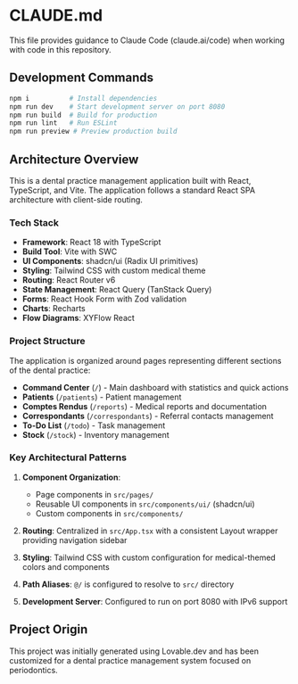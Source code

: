 # CLAUDE.md

This file provides guidance to Claude Code (claude.ai/code) when working with code in this repository.

## Development Commands

```bash
npm i          # Install dependencies
npm run dev    # Start development server on port 8080
npm run build  # Build for production
npm run lint   # Run ESLint
npm run preview # Preview production build
```

## Architecture Overview

This is a dental practice management application built with React, TypeScript, and Vite. The application follows a standard React SPA architecture with client-side routing.

### Tech Stack
- **Framework**: React 18 with TypeScript
- **Build Tool**: Vite with SWC
- **UI Components**: shadcn/ui (Radix UI primitives)
- **Styling**: Tailwind CSS with custom medical theme
- **Routing**: React Router v6
- **State Management**: React Query (TanStack Query)
- **Forms**: React Hook Form with Zod validation
- **Charts**: Recharts
- **Flow Diagrams**: XYFlow React

### Project Structure

The application is organized around pages representing different sections of the dental practice:

- **Command Center** (`/`) - Main dashboard with statistics and quick actions
- **Patients** (`/patients`) - Patient management
- **Comptes Rendus** (`/reports`) - Medical reports and documentation
- **Correspondants** (`/correspondants`) - Referral contacts management
- **To-Do List** (`/todo`) - Task management
- **Stock** (`/stock`) - Inventory management

### Key Architectural Patterns

1. **Component Organization**: 
   - Page components in `src/pages/`
   - Reusable UI components in `src/components/ui/` (shadcn/ui)
   - Custom components in `src/components/`

2. **Routing**: Centralized in `src/App.tsx` with a consistent Layout wrapper providing navigation sidebar

3. **Styling**: Tailwind CSS with custom configuration for medical-themed colors and components

4. **Path Aliases**: `@/` is configured to resolve to `src/` directory

5. **Development Server**: Configured to run on port 8080 with IPv6 support

## Project Origin

This project was initially generated using Lovable.dev and has been customized for a dental practice management system focused on periodontics.